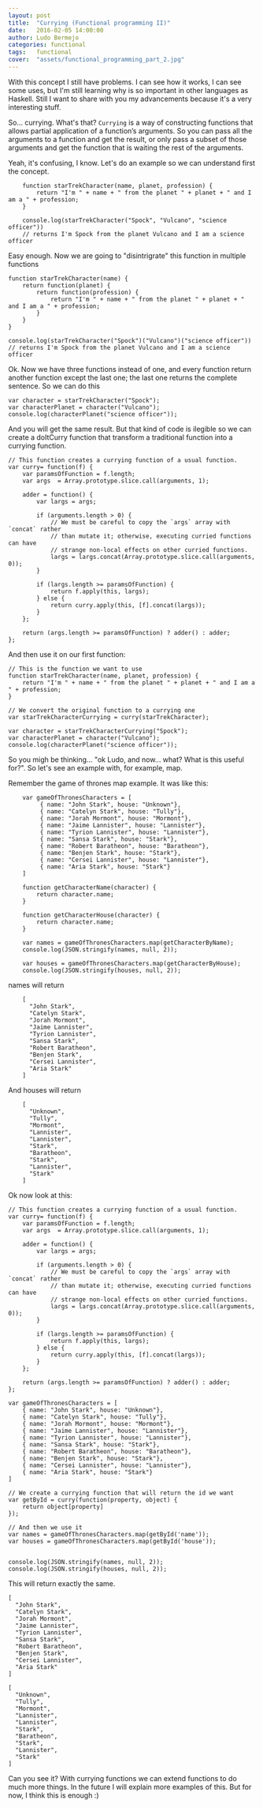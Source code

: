```yaml
---
layout: post
title:  "Currying (Functional programming II)"
date:   2016-02-05 14:00:00
author: Ludo Bermejo
categories: functional 
tags:	functional 
cover:  "assets/functional_programming_part_2.jpg"
---
```


With this concept I still have problems. I can see how it works, I can see some uses, but I'm still learning why is so important in other languages as Haskell. Still I want to share with you my advancements because it's a very interesting stuff.

So... currying. What's that? `Currying` is a way of constructing functions that allows partial application of a function’s arguments. So you can pass all the arguments to a function and get the result, or only pass a subset of those arguments and get the function that is waiting the rest of the arguments.

Yeah, it's confusing, I know. Let's do an example so we can understand first the concept.
 
 
        function starTrekCharacter(name, planet, profession) {
            return "I'm " + name + " from the planet " + planet + " and I am a " + profession;
        }
    
        console.log(starTrekCharacter("Spock", "Vulcano", "science officer"))
        // returns I'm Spock from the planet Vulcano and I am a science officer

Easy enough. Now we are going to "disintrigrate" this function in multiple functions

    function starTrekCharacter(name) {
        return function(planet) {
            return function(profession) {
                return "I'm " + name + " from the planet " + planet + " and I am a " + profession;
            }
        }
    }

    console.log(starTrekCharacter("Spock")("Vulcano")("science officer"))
    // returns I'm Spock from the planet Vulcano and I am a science officer

Ok. Now we have three functions instead of one, and every function return another function except the last one; the last one returns the complete sentence. So we can do this

    var character = starTrekCharacter("Spock");
    var characterPlanet = character("Vulcano");
    console.log(characterPlanet("science officer"));
    
And you will get the same result. But that kind of code is ilegible so we can create a doItCurry function that transform a traditional function into a currying function.
    
    // This function creates a currying function of a usual function.
    var curry= function(f) {
        var paramsOfFunction = f.length;
        var args  = Array.prototype.slice.call(arguments, 1);

        adder = function() {
            var largs = args;

            if (arguments.length > 0) {
                // We must be careful to copy the `args` array with `concat` rather
                // than mutate it; otherwise, executing curried functions can have
                // strange non-local effects on other curried functions.
                largs = largs.concat(Array.prototype.slice.call(arguments, 0));
            }

            if (largs.length >= paramsOfFunction) {
                return f.apply(this, largs);
            } else {
                return curry.apply(this, [f].concat(largs));
            }
        };

        return (args.length >= paramsOfFunction) ? adder() : adder;
    };


    
And then use it on our first function:

    // This is the function we want to use
    function starTrekCharacter(name, planet, profession) {
        return "I'm " + name + " from the planet " + planet + " and I am a " + profession;
    }

    // We convert the original function to a currying one
    var starTrekCharacterCurrying = curry(starTrekCharacter);

    var character = starTrekCharacterCurrying("Spock");
    var characterPlanet = character("Vulcano");
    console.log(characterPlanet("science officer"));


So you migh be thinking... "ok Ludo, and now... what? What is this useful for?". So let's see an example with, for example, map.

Remember the game of thrones map example. It was like this:

        var gameOfThronesCharacters = [
             { name: "John Stark", house: "Unknown"},
             { name: "Catelyn Stark", house: "Tully"},
             { name: "Jorah Mormont", house: "Mormont"},
             { name: "Jaime Lannister", house: "Lannister"},
             { name: "Tyrion Lannister", house: "Lannister"},
             { name: "Sansa Stark", house: "Stark"},
             { name: "Robert Baratheon", house: "Baratheon"},
             { name: "Benjen Stark", house: "Stark"},
             { name: "Cersei Lannister", house: "Lannister"},
             { name: "Aria Stark", house: "Stark"}
        ]
        
        function getCharacterName(character) {
            return character.name;
        }
        
        function getCharacterHouse(character) {
            return character.name;
        }
         
        var names = gameOfThronesCharacters.map(getCharacterByName);
        console.log(JSON.stringify(names, null, 2)); 

        var houses = gameOfThronesCharacters.map(getCharacterByHouse);
        console.log(JSON.stringify(houses, null, 2)); 
names will return 

        [
          "John Stark",
          "Catelyn Stark",
          "Jorah Mormont",
          "Jaime Lannister",
          "Tyrion Lannister",
          "Sansa Stark",
          "Robert Baratheon",
          "Benjen Stark",
          "Cersei Lannister",
          "Aria Stark"
        ]
        
And houses will return
        
        [
          "Unknown",
          "Tully",
          "Mormont",
          "Lannister",
          "Lannister",
          "Stark",
          "Baratheon",
          "Stark",
          "Lannister",
          "Stark"
        ]
        
Ok now look at this:
        
       
    // This function creates a currying function of a usual function.
    var curry= function(f) {
        var paramsOfFunction = f.length;
        var args  = Array.prototype.slice.call(arguments, 1);

        adder = function() {
            var largs = args;

            if (arguments.length > 0) {
                // We must be careful to copy the `args` array with `concat` rather
                // than mutate it; otherwise, executing curried functions can have
                // strange non-local effects on other curried functions.
                largs = largs.concat(Array.prototype.slice.call(arguments, 0));
            }

            if (largs.length >= paramsOfFunction) {
                return f.apply(this, largs);
            } else {
                return curry.apply(this, [f].concat(largs));
            }
        };

        return (args.length >= paramsOfFunction) ? adder() : adder;
    };

    var gameOfThronesCharacters = [
        { name: "John Stark", house: "Unknown"},
        { name: "Catelyn Stark", house: "Tully"},
        { name: "Jorah Mormont", house: "Mormont"},
        { name: "Jaime Lannister", house: "Lannister"},
        { name: "Tyrion Lannister", house: "Lannister"},
        { name: "Sansa Stark", house: "Stark"},
        { name: "Robert Baratheon", house: "Baratheon"},
        { name: "Benjen Stark", house: "Stark"},
        { name: "Cersei Lannister", house: "Lannister"},
        { name: "Aria Stark", house: "Stark"}
    ]

    // We create a currying function that will return the id we want
    var getById = curry(function(property, object) {
        return object[property]
    });

    // And then we use it
    var names = gameOfThronesCharacters.map(getById('name'));
    var houses = gameOfThronesCharacters.map(getById('house'));


    console.log(JSON.stringify(names, null, 2));
    console.log(JSON.stringify(houses, null, 2));
        
This will return exactly the same.

    [
      "John Stark",
      "Catelyn Stark",
      "Jorah Mormont",
      "Jaime Lannister",
      "Tyrion Lannister",
      "Sansa Stark",
      "Robert Baratheon",
      "Benjen Stark",
      "Cersei Lannister",
      "Aria Stark"
    ]
    
    [
      "Unknown",
      "Tully",
      "Mormont",
      "Lannister",
      "Lannister",
      "Stark",
      "Baratheon",
      "Stark",
      "Lannister",
      "Stark"
    ]
        
Can you see it? With currying functions we can extend functions to do much more things. In the future I will explain more examples of this. But for now, I think this is enough :)
